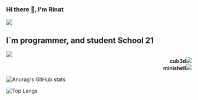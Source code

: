 ### Hi there :wave:, I'm Rinat
![](https://komarev.com/ghpvc/?username=irn271)
## I`m programmer, and student School 21

<div align="left">
  <a href="https://profile.intra.42.fr/">
    <img src="https://badge42.herokuapp.com/api/stats/hviva?darkmode=true&privacyEmail=true&privacyCursus=true"/>
  </a>
</div>
<div align="right">
      <b>cub3d</b><img src="https://badge42.herokuapp.com/api/project/hviva/cub3d"/>
      <br>
      <b>minishell</b><img src="https://badge42.herokuapp.com/api/project/hviva/minishell"/>
</div>

<div>


![Anurag's GitHub stats](https://github-readme-stats.vercel.app/api?username=irn271)



![Top Langs](https://github-readme-stats.vercel.app/api/top-langs/?username=irn271&layout=compact&hide=Objective-C,Roff,Makefile&langs_count=6)


</div>
